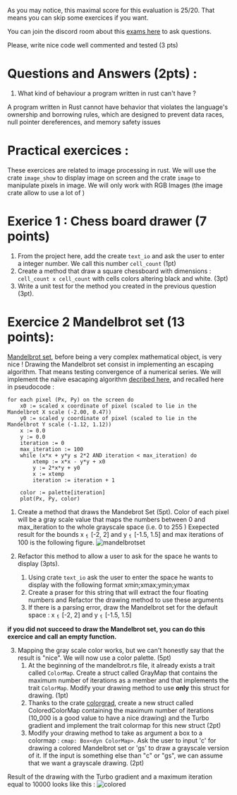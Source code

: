 As you may notice, this maximal score for this evaluation is 25/20. That means you can skip some exercices if you want. 

You can join the discord room about this [exams here](https://discord.gg/3K53C9NH) to ask questions.

Please, write nice code well commented and tested (3 pts)

# Questions and Answers (2pts) :

1. What kind of behaviour a program written in rust can't have ?

A program written in Rust cannot have behavior that violates the language's ownership and borrowing rules, which are designed to prevent data races, null pointer dereferences, and memory safety issues

# Practical exercices : 

These exercices are related to image processing in rust.
We will use the crate ```image_show``` to display image on screen and the crate ```image``` to manipulate pixels in image.
We will only work with RGB Images (the image crate allow to use a lot of ) 

# Exerice 1 : Chess board drawer (7 points)

1. From the project here, add the create ```text_io``` and ask the user to enter a integer number. We call this number ```cell_count``` (1pt)
2. Create a method that draw a square chessboard with dimensions : ```cell_count x cell_count``` with cells colors altering black and white. (3pt)
3. Write a unit test for the method you created in the previous question (3pt).


# Exercice 2 Mandelbrot set (13 points): 

[Mandelbrot set](https://en.wikipedia.org/wiki/Mandelbrot_set), before being a very complex mathematical object, is very nice !
Drawing the Mandelbrot set consist in implementing an escaping algorithm. That means testing convergence of a numerical series. We will implement the naïve esacaping algorithm [decribed here](https://en.wikipedia.org/wiki/Plotting_algorithms_for_the_Mandelbrot_set), and recalled here in pseudocode : 
```
for each pixel (Px, Py) on the screen do
    x0 := scaled x coordinate of pixel (scaled to lie in the Mandelbrot X scale (-2.00, 0.47))
    y0 := scaled y coordinate of pixel (scaled to lie in the Mandelbrot Y scale (-1.12, 1.12))
    x := 0.0
    y := 0.0
    iteration := 0
    max_iteration := 100
    while (x*x + y*y ≤ 2*2 AND iteration < max_iteration) do
        xtemp := x*x - y*y + x0
        y := 2*x*y + y0
        x := xtemp
        iteration := iteration + 1
 
    color := palette[iteration]
    plot(Px, Py, color)
```

1. Create a method that draws the Mandebrot Set (5pt). Color of each pixel will be a gray scale value that maps the numbers between 0 and max_iteration to the whole grayscale space (i.e. 0 to 255 )
Exepected result for the bounds x ⍷ [-2, 2] and y ⍷ [-1.5, 1.5] and max iterations of 100 is the following figure.
![mandelbrotset](./assets/mandelbrot_set.png)

2. Refactor this method to allow a user to ask for the space he wants to display (3pts).
    1. Using crate ```text_io``` ask the user to enter the space he wants to display with the following format xmin;xmax;ymin;ymax 
    2. Create a praser for this string that will extract the four floating numbers and Refactor the drawing method to use these arguments
    3. If there is a parsing error, draw the Mandelbrot set for the default space : x ⍷ [-2, 2] and y ⍷ [-1.5, 1.5]

**if you did not succeed to draw the Mandelbrot set, you can do this exercice and call an empty function.**

3. Mapping the gray scale color works, but we can't honestly say that the result is "nice". We will now use a color palette. (5pt)
    1. At the beginning of the mandelbrot.rs file, it already exists a trait called `ColorMap`. Create a struct called GrayMap that contains the maximum number of iterations as a member and that implements the trait `ColorMap`. Modify your drawing method to use **only** this struct for drawing. (1pt)
    2. Thanks to the crate [colorgrad](https://docs.rs/colorgrad/latest/colorgrad/#), create a new struct called ColoredColorMap containing the maximum number of iterations (10_000 is a good value to have a nice drawing) and the Turbo gradient and implement the trait colormap for this new struct (2pt)    
    3. Modify your drawing method to take as argument a box to a colormap : ```cmap: Box<dyn ColorMap>```. Ask the user to input 'c' for drawing a colored Mandelbrot set or 'gs' to draw a grayscale version of it. If the input is something else than "c" or "gs", we can assume that we want a grayscale drawing. (2pt)

Result of the drawing with the Turbo gradient and a maximum iteration equal to 10000 looks like this : ![colored](./assets/colored_set.png)
